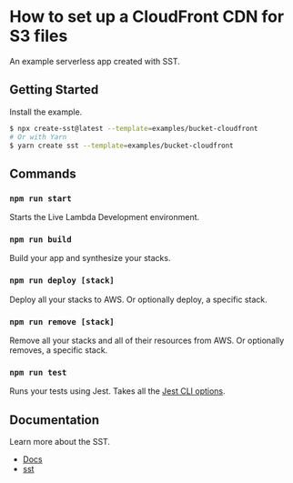# How to set up a CloudFront CDN for S3 files

An example serverless app created with SST.

## Getting Started

Install the example.

```bash
$ npx create-sst@latest --template=examples/bucket-cloudfront
# Or with Yarn
$ yarn create sst --template=examples/bucket-cloudfront
```

## Commands

### `npm run start`

Starts the Live Lambda Development environment.

### `npm run build`

Build your app and synthesize your stacks.

### `npm run deploy [stack]`

Deploy all your stacks to AWS. Or optionally deploy, a specific stack.

### `npm run remove [stack]`

Remove all your stacks and all of their resources from AWS. Or optionally removes, a specific stack.

### `npm run test`

Runs your tests using Jest. Takes all the [Jest CLI options](https://jestjs.io/docs/en/cli).

## Documentation

Learn more about the SST.

- [Docs](https://docs.sst.dev/)
- [sst](https://docs.sst.dev/packages/sst)
